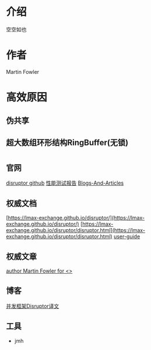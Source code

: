# 介绍

空空如也

# 作者

Martin Fowler

# 高效原因

## 伪共享

## 超大数组环形结构RingBuffer(无锁)

#  

## 官网

[disruptor github](https://github.com/LMAX-Exchange/disruptor)
[性能测试报告](https://github.com/LMAX-Exchange/disruptor/wiki/Performance-Results)
[Blogs-And-Articles](https://github.com/LMAX-Exchange/disruptor/wiki/Blogs-And-Articles)
## 权威文档

[https://lmax-exchange.github.io/disruptor/](https://lmax-exchange.github.io/disruptor/)
[https://lmax-exchange.github.io/disruptor/disruptor.html](https://lmax-exchange.github.io/disruptor/disruptor.html)
[user-guide](https://lmax-exchange.github.io/disruptor/user-guide/index.html)

## 权威文章

[author Martin Fowler for <<The LMAX Architecture>>](https://martinfowler.com/articles/lmax.html)

## 博客

[并发框架Disruptor译文](https://developer.aliyun.com/article/88456?spm=a2c6h.14164896.0.0.48b348c27Hirdo)

## 工具
* jmh